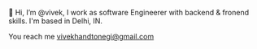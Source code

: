👋 Hi, I’m @vivek, I work as software Engineerer with backend & fronend skills. I'm based in Delhi, IN. 

 You reach me vivekhandtonegi@gmail.com

<!---
vivek-pin2/vivek-pin2 is a ✨ special ✨ repository because its `README.md` (this file) appears on your GitHub profile.
You can click the Preview link to take a look at your changes.
--->
